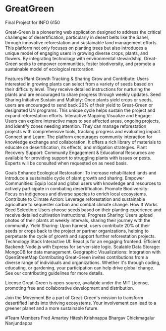 # GreatGreen
Final Project for INFO 6150

Great-Green is a pioneering web application designed to address the critical challenges of desertification, particularly in desert belts like the Sahel, through innovative reforestation and sustainable land management efforts. This platform not only focuses on planting trees but also introduces a unique model of engaging users in growing diverse crops, plants, and flowers. By integrating technology with environmental stewardship, Great-Green seeks to empower communities, foster biodiversity, and promote a sustainable model of ecological restoration.

Features
Plant Growth Tracking & Sharing
Grow and Contribute: Users interested in growing plants can select from a variety of seeds based on their difficulty level. They receive detailed instructions for nurturing the plants and are encouraged to share progress through weekly updates.
Seed Sharing Initiative
Sustain and Multiply: Once plants yield crops or seeds, users are encouraged to send back 20% of their yield to Great-Green or designated UN programs. This unique cycle helps sustain the project and expand reforestation efforts.
Interactive Mapping
Visualize and Engage: Users can explore interactive maps to see affected areas, ongoing projects, and identify zones needing attention. They can manage reforestation projects with comprehensive tools, tracking progress and evaluating impact.
Connect and Learn: The platform encourages community interaction for knowledge exchange and collaboration. It offers a rich library of materials to educate on desertification, its effects, and mitigation strategies.
Plant Recovery Support: Community Engagement & Educational Resources are available for providing support to struggling plants with issues or pests. Experts will be consulted when requested on as need basis.

Goals
Enhance Ecological Restoration: To increase rehabilitated lands and introduce a sustainable cycle of plant growth and sharing.
Empower Communities: Equip local and global users with knowledge and resources to actively participate in combating desertification.
Promote Biodiversity: Focus on indigenous and diverse species to enrich local ecosystems.
Contribute to Climate Action: Leverage reforestation and sustainable agriculture to sequester carbon and combat climate change.
How It Works
Seed Selection: Users choose seeds based on their planting experience and receive detailed cultivation instructions.
Progress Sharing: Users upload photos of their plants at weekly intervals, sharing their journey with the community.
Yield Sharing: Upon harvest, users contribute 20% of their seeds or crops back to the project or partner organizations, helping to perpetuate the cycle of growth and support further reforestation projects.
Technology Stack
Interactive UI: React.js for an engaging frontend.
Efficient Backend: Node.js with Express for server-side logic.
Scalable Data Storage: MongoDB for data management.
Geographic Visualizations: Integration with OpenStreetMap
Contributing
Great-Green invites contributions from a diverse range of individuals and organizations. Whether it's through coding, educating, or gardening, your participation can help drive global change. See our contributing guidelines for more details.

License
Great-Green is open-source, available under the MIT License, promoting free and collaborative development and distribution.

Join the Movement
Be a part of Great-Green's mission to transform desertified lands into thriving ecosystems. Your involvement can lead to a greener planet and a more sustainable future.

#Team Members
Fred Amartey
Hitesh Krishnappa
Bhargav Chickmagalur Nanjundappa
